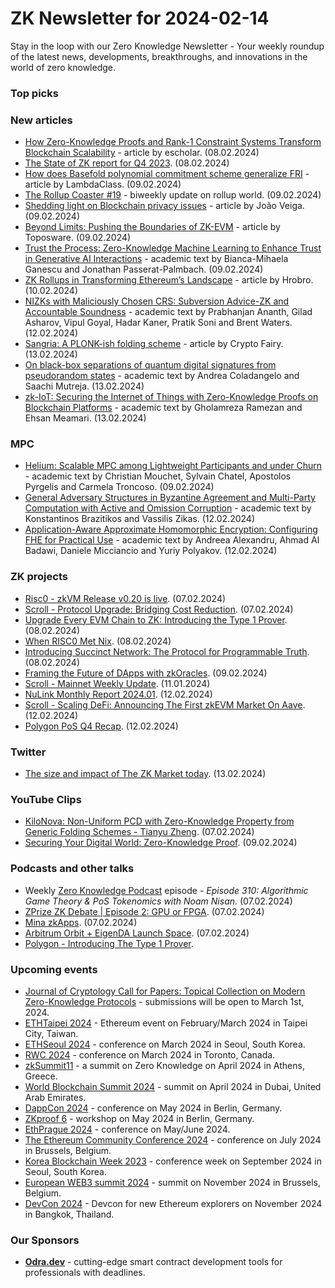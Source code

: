 # ZK Newsletter for 2024-02-14
Stay in the loop with our Zero Knowledge Newsletter - Your weekly roundup of the latest news, developments, breakthroughs, and innovations in the world of zero knowledge.

### Top picks

### New articles 
* [How Zero-Knowledge Proofs and Rank-1 Constraint Systems Transform Blockchain Scalability](https://hackernoon.com/how-zero-knowledge-proofs-and-rank-1-constraint-systems-transform-blockchain-scalability) - article by escholar. (08.02.2024)
* [The State of ZK report for Q4 2023](https://zkvalidator.com/the-state-of-zk/?utm_source=twitter&utm_medium=bio). (08.02.2024)
* [How does Basefold polynomial commitment scheme generalize FRI](https://blog.lambdaclass.com/how-does-basefold-polynomial-commitment-scheme-generalize-fri/) - article by LambdaClass. (09.02.2024)
* [The Rollup Coaster #19](https://taiko.mirror.xyz/08LAuRcaphK2i7ETM1OfcuyNB0uAlmBG0Lmx7bJzhiI) - biweekly update on rollup world. (09.02.2024)
* [Shedding light on Blockchain privacy issues](https://medium.com/hack-a-chain/shedding-light-on-the-blockchain-privacy-narrative-46cd560935f2) - article by João Veiga. (09.02.2024)
* [Beyond Limits: Pushing the Boundaries of ZK-EVM](https://toposware.medium.com/beyond-limits-pushing-the-boundaries-of-zk-evm-9dd0c5ec9fca) - article by Toposware. (09.02.2024)
* [Trust the Process: Zero-Knowledge Machine Learning to Enhance Trust in Generative AI Interactions](https://arxiv.org/pdf/2402.06414.pdf) - academic text by Bianca-Mihaela Ganescu and Jonathan Passerat-Palmbach. (09.02.2024)
* [ZK Rollups in Transforming Ethereum’s Landscape](https://medium.com/@hrobro67/zk-rollups-in-transforming-ethereums-landscape-9cc57574703f) - article by Hrobro. (10.02.2024)
* [NIZKs with Maliciously Chosen CRS: Subversion Advice-ZK and Accountable Soundness](https://eprint.iacr.org/2024/207.pdf) - academic text by Prabhanjan Ananth, Gilad Asharov, Vipul Goyal, Hadar Kaner, Pratik Soni and Brent Waters. (12.02.2024)
* [Sangria: A PLONK-ish folding scheme](https://medium.com/@cryptofairy/sangria-a-plonk-ish-folding-scheme-2271204d2285) - article by Crypto Fairy. (13.02.2024)
* [On black-box separations of quantum digital signatures from pseudorandom states](https://arxiv.org/pdf/2402.08194.pdf) - academic text by Andrea Coladangelo and Saachi Mutreja. (13.02.2024)
* [zk-IoT: Securing the Internet of Things with Zero-Knowledge Proofs on Blockchain Platforms](https://arxiv.org/pdf/2402.08322.pdf) - academic text by Gholamreza Ramezan and Ehsan Meamari. (13.02.2024)

### MPC
* [Helium: Scalable MPC among Lightweight Participants and under Churn](https://eprint.iacr.org/2024/194.pdf) - academic text by Christian Mouchet, Sylvain Chatel, Apostolos Pyrgelis and Carmela Troncoso. (09.02.2024)
* [General Adversary Structures in Byzantine Agreement and Multi-Party Computation with Active and Omission Corruption](https://eprint.iacr.org/2024/209.pdf) - academic text by Konstantinos Brazitikos and Vassilis Zikas. (12.02.2024)
* [Application-Aware Approximate Homomorphic Encryption: Configuring FHE for Practical Use](https://eprint.iacr.org/2024/203.pdf) - academic text by Andreea Alexandru, Ahmad Al Badawi, Daniele Micciancio and Yuriy Polyakov. (12.02.2024)

### ZK projects
* [Risc0 - zkVM Release v0.20 is live](https://twitter.com/RiscZero/status/1755349613660561919). (07.02.2024)
* [Scroll - Protocol Upgrade: Bridging Cost Reduction](https://scroll.io/blog/protocol-upgrade-bridging-cost-reduction). (07.02.2024)
* [Upgrade Every EVM Chain to ZK: Introducing the Type 1 Prover](https://polygon.technology/blog/upgrade-every-evm-chain-to-zk-introducing-the-type-1-prover). (08.02.2024)
* [When RISC0 Met Nix](https://medium.com/casperblockchain/announcing-risc0pkgs-your-risc0-zero-knowledge-project-built-and-deployed-with-nix-1b7e22330219). (08.02.2024)
* [Introducing Succinct Network: The Protocol for Programmable Truth](https://blog.succinct.xyz/succinct-network/). (08.02.2024)
* [Framing the Future of DApps with zkOracles](https://mirror.xyz/orablog.eth/S7mnsIe6ReUKa9IoGOpMceLmVmQdHzsi4YkPmPPeVBk). (09.02.2024)
* [Scroll - Mainnet Weekly Update](https://twitter.com/Scroll_ZKP/status/1756453438819594567). (11.01.2024)
* [NuLink Monthly Report 2024.01](https://www.nulink.org/blog-posts/nulink-monthly-report-2024-01). (12.02.2024)
* [Scroll - Scaling DeFi: Announcing The First zkEVM Market On Aave](https://scroll.io/blog/scaling-defi-with-aave). (12.02.2024)
* [Polygon PoS Q4 Recap](https://twitter.com/0xPolygonFdn/status/1757080258963268026). (12.02.2024)

### Twitter
* [The size and impact of The ZK Market today](https://twitter.com/scaling_x/status/1757238172646334893). (13.02.2024)

### YouTube Clips
* [KiloNova: Non-Uniform PCD with Zero-Knowledge Property from Generic Folding Schemes - Tianyu Zheng](https://www.youtube.com/watch?v=FDE8WD1QA_Y). (07.02.2024)
* [Securing Your Digital World: Zero-Knowledge Proof](https://www.youtube.com/watch?v=GgRfzv39Kds). (09.02.2024)

### Podcasts and other talks
* Weekly [Zero Knowledge Podcast](https://zeroknowledge.fm/310-2/) episode - *Episode 310: Algorithmic Game Theory & PoS Tokenomics with Noam Nisan*. (07.02.2024)
* [ZPrize ZK Debate | Episode 2: GPU or FPGA](https://twitter.com/z_prize/status/1755245247456559111). (07.02.2024)
* [Mina zkApps](https://twitter.com/zkv_xyz/status/1755214834382291007). (07.02.2024)
* [Arbitrum Orbit + EigenDA Launch Space](https://twitter.com/eigen_da/status/1755267815479873584). (07.02.2024)
* [Polygon - Introducing The Type 1 Prover](https://twitter.com/0xPolygon/status/1755689987356713103).

### Upcoming events
* [Journal of Cryptology Call for Papers: Topical Collection on Modern Zero-Knowledge Protocols](https://iacr.org/jofc/TopicalCollection-mzkp.html) -  submissions will be open to March 1st, 2024. 
* [ETHTaipei 2024](https://ethtaipei.org/) - Ethereum event on February/March 2024 in Taipei City, Taiwan.
* [ETHSeoul 2024](https://www.ethseoul.org/) - conference on March 2024 in Seoul, South Korea. 
* [RWC 2024](https://rwc.iacr.org/2024/) - conference on March 2024 in Toronto, Canada. 
* [zkSummit11](https://www.zksummit.com/) - a summit on Zero Knowledge on April 2024 in Athens, Greece. 
* [World Blockchain Summit 2024](https://www.worldblockchainsummit.com/dxb-apr-24) - summit on April 2024 in Dubai, United Arab Emirates.
* [DappCon 2024](https://www.dappcon.io/) - conference on May 2024 in Berlin, Germany. 
* [ZKproof 6](https://zkproof.org/events/zkproof-6-berlin/) - workshop on May 2024 in Berlin, Germany. 
* [EthPrague 2024](https://ethprague.com/) - conference on May/June 2024.
* [The Ethereum Community Conference 2024](https://ethcc.io/) - conference on July 2024 in Brussels, Belgium. 
* [Korea Blockchain Week 2023](https://koreablockchainweek.com/) - conference week on September 2024 in Seoul, South Korea.
* [European WEB3 summit 2024](https://www.web3eurosummit.eu/) - summit on November 2024 in Brussels, Belgium.
* [DevCon 2024](https://devcon.org/) - Devcon for new Ethereum explorers on November 2024 in Bangkok, Thailand.

### Our Sponsors
* **[Odra.dev](https://odra.dev)** - cutting-edge smart contract development tools for professionals with deadlines.
